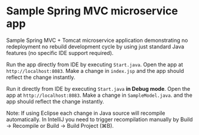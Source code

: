 Sample Spring MVC microservice app
==================================

Sample Spring MVC + Tomcat microservice application 
demonstrating no redeployment no rebuild development cycle by using
just standard Java features (no specific IDE support required).

Run the app directly from IDE by executing 
`Start.java`. Open the app at `http://localhost:8083`. 
Make a change in `index.jsp` and the app should reflect 
the change instantly.

Run it directly from IDE by executing `Start.java` **in Debug mode**. 
Open the app at `http://localhost:8083`. Make a change in `SampleModel.java`.
and the app should reflect the change instantly.

Note: If using Eclipse each change in Java source will recompile automatically. In IntelliJ
you need to trigger recompilation manually by Build -> Recompile or Build -> Build Project (⌘B). 
